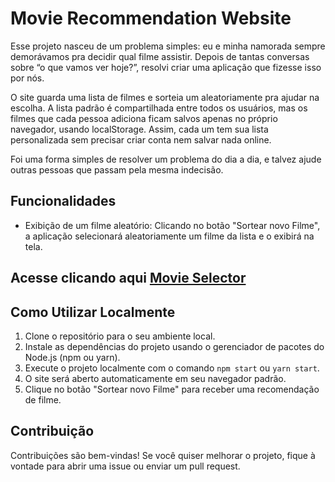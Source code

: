 # Movie Recommendation Website

Esse projeto nasceu de um problema simples: eu e minha namorada sempre demorávamos pra decidir qual filme assistir. Depois de tantas conversas sobre “o que vamos ver hoje?”, resolvi criar uma aplicação que fizesse isso por nós.

O site guarda uma lista de filmes e sorteia um aleatoriamente pra ajudar na escolha. A lista padrão é compartilhada entre todos os usuários, mas os filmes que cada pessoa adiciona ficam salvos apenas no próprio navegador, usando localStorage. Assim, cada um tem sua lista personalizada sem precisar criar conta nem salvar nada online.

Foi uma forma simples de resolver um problema do dia a dia, e talvez ajude outras pessoas que passam pela mesma indecisão.


## Funcionalidades

- Exibição de um filme aleatório: Clicando no botão "Sortear novo Filme", a aplicação selecionará aleatoriamente um filme da lista e o exibirá na tela.

## Acesse clicando aqui [Movie Selector](https://movie-selector-psi.vercel.app/)

## Como Utilizar Localmente

1. Clone o repositório para o seu ambiente local.
2. Instale as dependências do projeto usando o gerenciador de pacotes do Node.js (npm ou yarn).
3. Execute o projeto localmente com o comando `npm start` ou `yarn start`.
4. O site será aberto automaticamente em seu navegador padrão.
5. Clique no botão "Sortear novo Filme" para receber uma recomendação de filme.

## Contribuição

Contribuições são bem-vindas! Se você quiser melhorar o projeto, fique à vontade para abrir uma issue ou enviar um pull request.
